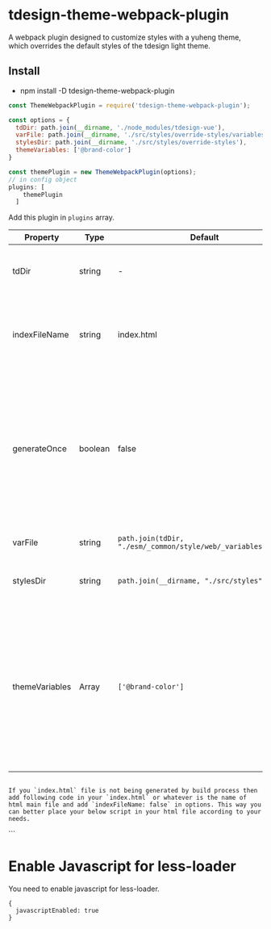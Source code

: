 # tdesign-theme-webpack-plugin

A webpack plugin designed to customize styles with a yuheng theme, which overrides the default styles of the tdesign light theme.

## Install
  - npm install -D tdesign-theme-webpack-plugin

```js
const ThemeWebpackPlugin = require('tdesign-theme-webpack-plugin');

const options = {
  tdDir: path.join(__dirname, './node_modules/tdesign-vue'),
  varFile: path.join(__dirname, './src/styles/override-styles/variables.less'),
  stylesDir: path.join(__dirname, './src/styles/override-styles'),
  themeVariables: ['@brand-color']
}

const themePlugin = new ThemeWebpackPlugin(options);
// in config object
plugins: [
    themePlugin
  ]
```
Add this plugin in `plugins` array.


| Property | Type | Default | Descript |
| --- | --- | --- | --- |
| tdDir | string | - | This is path to tdesign directory in your node_modules |
| indexFileName | string | index.html | File name of your main html file, in most cases it is `index.html` which is default |
| generateOnce | boolean | false | Everytime webpack will build new code due to some code changes in development, this plugin will run again unless you specify this flag as `true` which will just compile your styles once |
| varFile | string | `path.join(tdDir, "./esm/_common/style/web/_variables.less")` | This is path of the variables file |
| stylesDir | string | `path.join(__dirname, "./src/styles")` | This is path of your override styles directory |
| themeVariables | Array | `['@brand-color']` | The array of the palettes which will be overrides based on the color you write in the `varFile`. Available value: `['@brand-color', '@warning-color', '@success-color', '@error-color']` |


```

If you `index.html` file is not being generated by build process then add following code in your `index.html` or whatever is the name of html main file and add `indexFileName: false` in options. This way you can better place your below script in your html file according to your needs.

```
<link rel="stylesheet" href="/override-tdesign-style.css" />
<script>
  window.less = {
    async: false,
    env: 'production'
  };
</script>
```

# Enable Javascript for less-loader

You need to enable javascript for less-loader.

```
{
  javascriptEnabled: true
}

```

